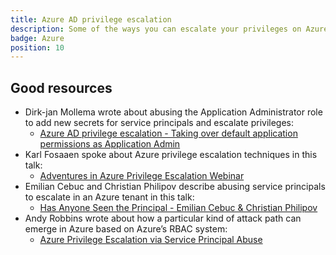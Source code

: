 ```yaml
---
title: Azure AD privilege escalation
description: Some of the ways you can escalate your privileges on Azure AD (AAD)
badge: Azure
position: 10
---
```


## Good resources
 - Dirk-jan Mollema wrote about abusing the Application Administrator role to add new secrets for service principals and escalate privileges:
    - [Azure AD privilege escalation - Taking over default application permissions as Application Admin](https://dirkjanm.io/azure-ad-privilege-escalation-application-admin/)
 - Karl Fosaaen spoke about Azure privilege escalation techniques in this talk:
    - [Adventures in Azure Privilege Escalation Webinar](https://www.netspi.com/webinars/lunch-learn-webinar-series/adventures-in-azure-privilege-escalation/)
 - Emilian Cebuc and Christian Philipov describe abusing service principals to escalate in an Azure tenant in this talk: 
    - [Has Anyone Seen the Principal - Emilian Cebuc & Christian Philipov](https://www.youtube.com/watch?v=QwVApszlIdY)
 - Andy Robbins wrote about how a particular kind of attack path can emerge in Azure based on Azure’s RBAC system:
    - [Azure Privilege Escalation via Service Principal Abuse](https://posts.specterops.io/azure-privilege-escalation-via-service-principal-abuse-210ae2be2a5)
